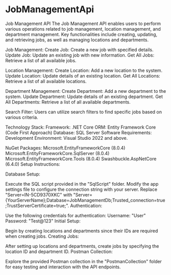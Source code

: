 # JobManagementApi
Job Management API
The Job Management API enables users to perform various operations related to job management, location management, and department management. Key functionalities include creating, updating, and retrieving jobs, as well as managing locations and departments.

Job Management:
Create Job: Create a new job with specified details.
Update Job: Update an existing job with new information.
Get All Jobs: Retrieve a list of all available jobs.

Location Management:
Create Location: Add a new location to the system.
Update Location: Update details of an existing location.
Get All Locations: Retrieve a list of all available locations.

Department Management:
Create Department: Add a new department to the system.
Update Department: Update details of an existing department.
Get All Departments: Retrieve a list of all available departments.

Search Filter:
Users can utilize search filters to find specific jobs based on various criteria.

Technology Stack:
Framework: .NET Core
ORM: Entity Framework Core (Code First Approach)
Database: SQL Server
Software Requirements:
Development Environment: Visual Studio 2022 and above.

NuGet Packages:
Microsoft.EntityFrameworkCore (8.0.4)
Microsoft.EntityFrameworkCore.SqlServer (8.0.4)
Microsoft.EntityFrameworkCore.Tools (8.0.4)
Swashbuckle.AspNetCore (6.4.0)
Setup Instructions:

Database Setup:

Execute the SQL script provided in the "SqlScript" folder.
Modify the app settings file to configure the connection string with your server. Replace "Server=IN-5CD9370XKC" with "Server={YourServerName};Database=JobManagementDb;Trusted_connection=true;TrustServerCertificate=true;".
Authentication:

Use the following credentials for authentication:
Username: "User"
Password: "Test@123"
Initial Setup:

Begin by creating locations and departments since their IDs are required when creating jobs.
Creating Jobs:

After setting up locations and departments, create jobs by specifying the location ID and department ID.
Postman Collection:

Explore the provided Postman collection in the "PostmanCollection" folder for easy testing and interaction with the API endpoints.

